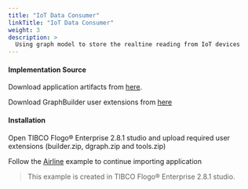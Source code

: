 ```yaml
---
title: "IoT Data Consumer"
linkTitle: "IoT Data Consumer"
weight: 3
description: >
  Using graph model to store the realtine reading from IoT devices
---
```


#### Implementation Source

Download application artifacts from [here](https://github.com/TIBCOSoftware/labs-graphbuilder-contrib/tree/master/sample-applications/IotDataConsumer).

Download GraphBuilder user extensions from [here](https://github.com/TIBCOSoftware/labs-graphbuilder-contrib/blob/master/dist)

#### Installation

Open TIBCO Flogo® Enterprise 2.8.1 studio and upload required user extensions (builder.zip, dgraph.zip and tools.zip)

Follow the [Airline](../airline) example to continue importing application

> This example is created in TIBCO Flogo® Enterprise 2.8.1 studio.